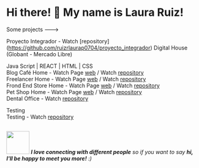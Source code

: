 ### 
<h1> Hi there! 👋 My name is Laura Ruiz!</h1>

Some projects ---> 

Proyecto Integrador - Watch [repository] (https://github.com/ruizrlaurap0704/proyecto_integrador) Digital House (Globant - Mercado Libre) <br> 

Java Script | REACT | HTML | CSS <br>
   Blog Café Home - Watch Page [web](https://blogdecaferuizrlaurap7.netlify.app/index.html) / Watch [repository](https://github.com/ruizrlaurap0704/blogdecafe) <br>
   Freelancer Home - Watch Page [web](https://juanylaufreelancers.netlify.app/) / Watch [repository](https://github.com/ruizrlaurap0704/Freelancer) <br>
   Frond End Store Home - Watch Page [web](https://fronendstorejuanylau.netlify.app/) / Watch [repository](https://github.com/ruizrlaurap0704/FrontEndStoreInicio) <br>
   Pet Shop Home - Watch Page [web](https://petshoplauyjuan.netlify.app/) / Watch [repository](https://github.com/ruizrlaurap0704/PetShopMobile)<br>
   Dental Office - Watch [repository](https://github.com/ruizrlaurap0704/Evaluacion_Final_Laura_Ruiz)
  
Testing <br>
  Testing - Watch [repository](https://github.com/ruizrlaurap0704/Testing) <br>

## 
<img src="https://media.giphy.com/media/LnQjpWaON8nhr21vNW/giphy.gif" width="60"> <em><b>I love connecting with different people</b> so if you want to say <b>hi, I'll be happy to meet you more!</b> :)</em>
